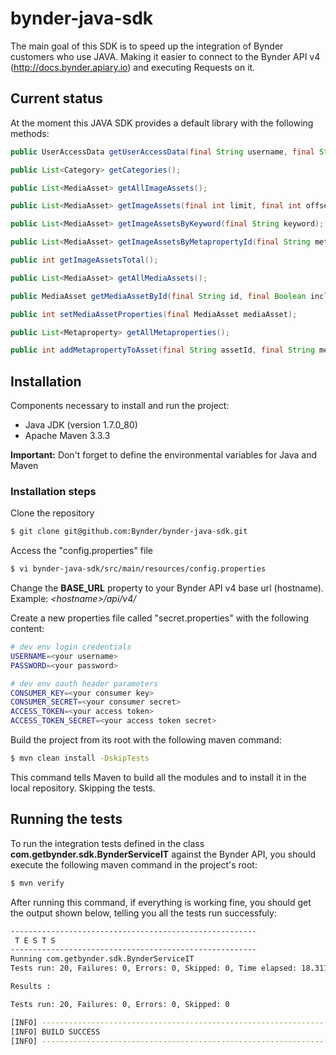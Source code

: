 # bynder-java-sdk

The main goal of this SDK is to speed up the integration of Bynder customers who use JAVA. Making it easier to connect to the Bynder API v4 (http://docs.bynder.apiary.io) and executing Requests on it.

## Current status

At the moment this JAVA SDK provides a default library with the following methods:

```java
public UserAccessData getUserAccessData(final String username, final String password);

public List<Category> getCategories();

public List<MediaAsset> getAllImageAssets();

public List<MediaAsset> getImageAssets(final int limit, final int offset);

public List<MediaAsset> getImageAssetsByKeyword(final String keyword);

public List<MediaAsset> getImageAssetsByMetapropertyId(final String metapropertyId);

public int getImageAssetsTotal();

public List<MediaAsset> getAllMediaAssets();

public MediaAsset getMediaAssetById(final String id, final Boolean includeVersions);

public int setMediaAssetProperties(final MediaAsset mediaAsset);

public List<Metaproperty> getAllMetaproperties();

public int addMetapropertyToAsset(final String assetId, final String metapropertyId, final String... optionsIds);
```

## Installation

Components necessary to install and run the project:
* Java JDK (version 1.7.0_80)
* Apache Maven 3.3.3

<b>Important:</b> Don't forget to define the environmental variables for Java and Maven

### Installation steps
Clone the repository
```bash
$ git clone git@github.com:Bynder/bynder-java-sdk.git
```
Access the "config.properties" file
```bash
$ vi bynder-java-sdk/src/main/resources/config.properties
```

Change the <b>BASE_URL</b> property to your Bynder API v4 base url (hostname).
Example: <i>&lt;hostname&gt;/api/v4/</i>

Create a new properties file called "secret.properties" with the following content:
```bash
# dev env login credentials
USERNAME=<your username>
PASSWORD=<your password>

# dev env oauth header parameters
CONSUMER_KEY=<your consumer key>
CONSUMER_SECRET=<your consumer secret>
ACCESS_TOKEN=<your access token>
ACCESS_TOKEN_SECRET=<your access token secret>
```

Build the project from its root with the following maven command:
```bash
$ mvn clean install -DskipTests
```
This command tells Maven to build all the modules and to install it in the local repository. Skipping the tests.

## Running the tests
To run the integration tests defined in the class <b>com.getbynder.sdk.BynderServiceIT</b> against the Bynder API, you should execute the following maven command in the project's root:
```bash
$ mvn verify
```
After running this command, if everything is working fine, you should get the output shown below, telling you all the tests run successfuly:
```bash
-------------------------------------------------------
 T E S T S
-------------------------------------------------------
Running com.getbynder.sdk.BynderServiceIT
Tests run: 20, Failures: 0, Errors: 0, Skipped: 0, Time elapsed: 18.311 sec - in com.getbynder.sdk.BynderServiceIT

Results :

Tests run: 20, Failures: 0, Errors: 0, Skipped: 0

[INFO] ------------------------------------------------------------------------
[INFO] BUILD SUCCESS
[INFO] ------------------------------------------------------------------------
```
